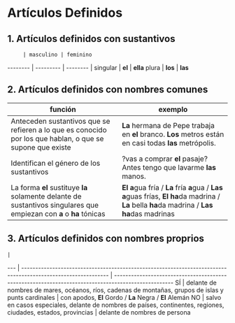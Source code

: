 # Artículos Definidos

## 1. Artículos definidos con sustantivos

         | masculino | feminino 
-------- | --------- | --------
         |
singular | **el**    | **ella**
plura    | **los**   | **las**


## 2. Artículos definidos con nombres comunes

función                                            | exemplo
-------------------------------------------------- | --------------------------------------------------
Anteceden sustantivos que se refieren a lo que es conocido por los que hablan, o que se supone que existe            | **La** hermana de Pepe trabaja en **el** branco. **Los** metros están en casi todas **las** metrópolis.
Identifican el género de los sustantivos                                                                             | ?vas a comprar **el** pasaje? Antes tengo que lavarme **las** manos.
La forma **el** sustituye **la** solamente delante de sustantivos singulares que empiezan con **a** o **ha** tónicas | **El** **a**gua fría / **La** fría **a**gua /  **Las** **a**guas frías, **El** **ha**da madrina / **La** bella **ha**da madrina / **Las** **ha**das madrinas


## 3. Artículos definidos con nombres proprios

    |
--- | ------------------------------------------------------------------------------------------------------------- | ---------------------------------------------------------------------------------------------------
SÍ  | delante de nombres de mares, océanos, ríos, cadenas de montañas, grupos de islas y punts cardinales           | con apodos, **El** Gordo / **La** Negra / **El** Alemán
NO  | salvo en casos especiales, delante de nombres de países, continentes, regiones, ciudades, estados, provincias | delante de nombres de persona
